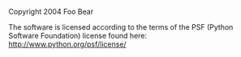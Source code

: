 Copyright 2004 Foo Bear

The software is licensed according to the terms of the PSF (Python Software Foundation) license found here: http://www.python.org/psf/license/